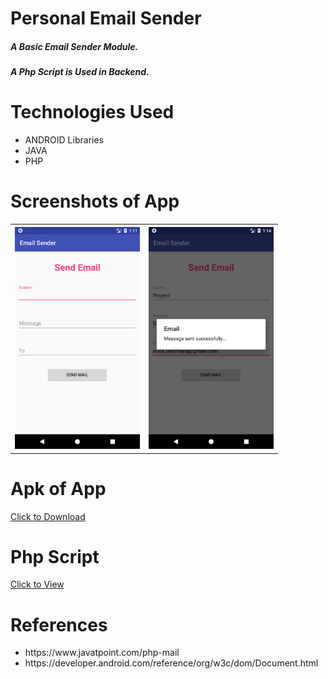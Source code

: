 # Personal Email Sender
<h5>A Basic Email Sender Module.</h4>
<h5>A Php Script is Used in Backend.</h4>

<h1>Technologies Used</h1>
<ul>
<li>ANDROID Libraries</li>
<li>JAVA</li>
<li>PHP</li>
</ul>

<h1>Screenshots of App</h1>
<table>
  <tr>
    <th> <img src = "images/1.png" width = "200"> </th>
    <th> <img src = "images/2.png" width = "200"> </th>
  </tr>
</table>

<h1>Apk of App</h1>
<a href = "https://raw.githubusercontent.com/ashishlkhmn48/Email_Sender/master/images/emailsender.apk">Click to Download</a>

<h1>Php Script</h1>
<a href = "php/sendMail.php">Click to View</a>


<h1>References</h1>
  <ul>
  <li>https://www.javatpoint.com/php-mail</li>
  <li>https://developer.android.com/reference/org/w3c/dom/Document.html</li>
</ul>
